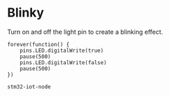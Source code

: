 # Blinky

Turn on and off the light pin to create a blinking effect.

```blocks
forever(function() {
    pins.LED.digitalWrite(true)
    pause(500)
    pins.LED.digitalWrite(false)
    pause(500)
})
```

```package
stm32-iot-node
```